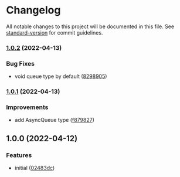 # Changelog

All notable changes to this project will be documented in this file. See [standard-version](https://github.com/conventional-changelog/standard-version) for commit guidelines.

### [1.0.2](https://github.com/Djaler/async-queue-chain/compare/v1.0.1...v1.0.2) (2022-04-13)


### Bug Fixes

* void queue type by default ([8298905](https://github.com/Djaler/async-queue-chain/commit/82989051162e4f46a27119a8df99ea0aa7a6603e))

### [1.0.1](https://github.com/Djaler/async-queue-chain/compare/v1.0.0...v1.0.1) (2022-04-13)


### Improvements

* add AsyncQueue type ([f879827](https://github.com/Djaler/async-queue-chain/commit/f879827fca6afa039688624ba0c797aa206e35b6))

## 1.0.0 (2022-04-12)


### Features

* initial ([02483dc](https://github.com/Djaler/async-queue-chain/commit/02483dc0c50823b50eaf05b9b091858d6ab7cc1c))

